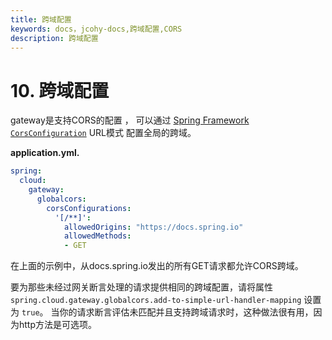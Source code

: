 ```yaml
---
title: 跨域配置
keywords: docs，jcohy-docs,跨域配置,CORS
description: 跨域配置
---
```


# 10. 跨域配置



 gateway是支持CORS的配置 ，   可以通过   [Spring Framework `CorsConfiguration`](https://docs.spring.io/spring/docs/5.0.x/javadoc-api/org/springframework/web/cors/CorsConfiguration.html) URL模式 配置全局的跨域。

**application.yml.** 

```yaml
spring:
  cloud:
    gateway:
      globalcors:
        corsConfigurations:
          '[/**]':
            allowedOrigins: "https://docs.spring.io"
            allowedMethods:
            - GET
```

在上面的示例中，从docs.spring.io发出的所有GET请求都允许CORS跨域。

要为那些未经过网关断言处理的请求提供相同的跨域配置，请将属性 `spring.cloud.gateway.globalcors.add-to-simple-url-handler-mapping` 设置为 `true`。 当你的请求断言评估未匹配并且支持跨域请求时，这种做法很有用，因为http方法是可选项。

